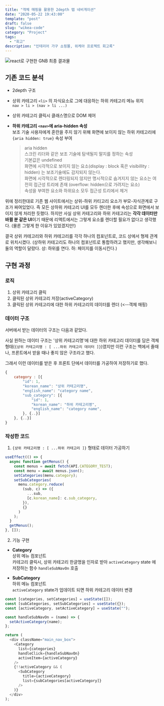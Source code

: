 ```yaml
---
title: "객체 매핑을 활용한 2depth 탭 네비게이션"
date: "2020-05-22 19:43:00"
template: "post"
draft: false
slug: "wikea-code"
category: "Project"
tags:
  - "회고"
description: "인테리어 가구 쇼핑몰, 위케아 프로젝트 회고록"
---
```


![react로 구현한 GNB 최종 결과물](https://github.com/yesl-kim/yesl-kim.github.io/blob/develop/images/wikea-tab-navigation.gif)

## 기존 코드 분석

- 2depth 구조

- 상위 카테고리 `<li>` 의 자식요소로 그에 대응하는 하위 카테고리 메뉴 위치  
  `nav > li > (nav > li ...)`

- 상위 카테고리 클릭시 클래스명으로 DOM 제어

- **하위 카테고리 `<nav>`에 aria-hidden 속성**  
  보조 기술 사용자에게 혼란을 주지 않기 위해 화면에 보이지 않는 하위 카테고리에 `{aria hidden: true}` 속성 부여

  > aria hidden  
  > 스크린 리더와 같은 보조 기술에 탐색될지 말지를 정하는 속성  
  > 기본값은 undefined  
  > 화면에 시각적으로 보이지 않는 요소(display : block 혹은 visibillity : hidden) 는 보조기술에도 감지되지 않는다.  
  > 화면에 시각적으로 렌더링되지 않지만 명시적으로 숨겨지지 않는 요소는 여전히 접근성 트리에 존재 (overflow: hidden으로 가려지는 요소)  
  > 속성을 부여한 요소와 하위요소 모두 접근성 트리에서 제거

위에 정리한대로 기존 웹 사이트에서는 상위-하위 카티고리 요소가 부모-자식관계로 구조가 짜여있었다. 즉 모든 상하위 카테고리 UI를 모두 렌더한 후에 속성으로 화면에서 보이지 않게 처리한 듯했다. 하지만 사실 상위 카테고리와 하위 카테고리는 **각각 데이터만 바뀔 분 같은 UI**이기 때문에 리액트에서는 그렇게 요소를 렌더할 필요가 없다고 생각했다. (물론 그렇게 한 이유가 있었겠지만!)

결국 상위 카테고리와 하위 카테고리를 각각 하나의 컴포넌트로, 코드 상에서 형제 관계로 위치시켰다. (상하위 카테고리도 하나의 컴포넌트로 통합하려고 했지만, 생각해보니 둘의 역할이 달랐다. 상: 하위를 연다. 하: 페이지를 이동시킨다.)

## 구현 과정

### 로직

1. 상위 카테고리 클릭
2. 클릭된 상위 카테고리 저장(activeCategory)
3. 클릭된 상위 카테고리에 대한 하위 카테고리의 데이터를 렌더 (<--객체 매핑)

### 데이터 구조

서버에서 받는 데이터의 구조는 다음과 같았다.

사실 원하는 데이터 구조는 '상위 카테고리명'에 대한 하위 카테고리 데이터를 담은 객체 형태(`{상위 카테고리명 : [ ...하위 카테고리 데이터 ]}`)였지만 이런 구조는 백에서 줄때나, 프론트에서 받을 때나 좋지 않은 구조라고 했다.

그래서 이런 데이터를 받은 후 프론트 단에서 데이터를 가공하여 저장하기로 했다.

```js
{
	category : [{
		"id": 1,
		"korean_name": "상위 카테고리명",
		"english_name": "category name",
		"sub_category": [{
			"id": 1,
			"korean_name": "하위 카테고리명",
			"english_name": "category name",
		}, {..}]
	}, {..}]
}
```

### 작성한 코드

1. `{상위 카테고리명 : [ ...하위 카테고리 ]}` 형태로 데이터 가공하기

```js
useEffect(() => {
  async function getMenus() {
    const menus = await fetch(API.CATEGORY_TEST);
    const menu = await menus.json();
    setCategories(menu.category);
    setSubCategories(
      menu.category.reduce(
        (sub, c) => ({
          ...sub,
          [c.korean_name]: c.sub_category,
        }),
        {}
      )
    );
  }
  getMenus();
}, []);
```

2. 기능 구현

- **Category**  
  상위 메뉴 컴포넌트  
  카테고리 클릭시, 상위 카테고리 한글명을 인자로 받아 `activeCategory` state 에 저장하는 함수 `handleSubNavOn` 호출

- **SubCategory**  
  하위 메뉴 컴포넌트  
  `activeCategory` state가 업데이트 되면 하위 카테고리 데이터 변경

```js
const [categories, setCategories] = useState([]);
const [subCategories, setSubCategories] = useState({});
const [activeCategory, setActiveCategory] = useState("");

const handleSubNavOn = (name) => {
  setActiveCategory(name);
};

return (
  <div className="main_nav_box">
    <Category
      list={categories}
      handleClick={handleSubNavOn}
      activeItem={activeCategory}
    />
    {!!activeCategory && (
      <SubCategory
        title={activeCategory}
        list={subCategories[activeCategory]}
      />
    )}
  </div>
);
```
